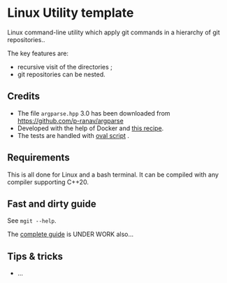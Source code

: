 
# Linux Utility template

Linux command-line utility which apply git commands in a hierarchy of git repositories.. 

The key features are:
- recursive visit of the directories ;
- git repositories can be nested.


## Credits

- The file `argparse.hpp` 3.0 has been downloaded from https://github.com/p-ranav/argparse
- Developed with the help of Docker and [this recipe](https://github.com/chavid/DevScripts/blob/main/Cpp20/Dockerfile).
- The tests are handled with [oval script](https://github.com/chavid/DevScripts/blob/main/bin/oval.py) .


## Requirements

This is all done for Linux and a bash terminal.
It can be compiled with any compiler supporting C++20.


## Fast and dirty guide

See `mgit --help`.

The [complete guide](tests/USERGUIDE.md) is UNDER WORK also...


## Tips & tricks

- ...
